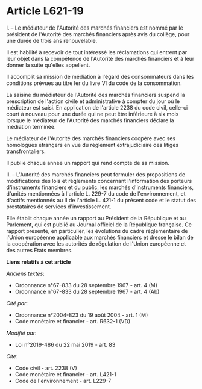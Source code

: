 # Article L621-19

I. – Le médiateur de l'Autorité des marchés financiers est nommé par le président de l'Autorité des marchés financiers après
avis du collège, pour une durée de trois ans renouvelable. 

Il est habilité à recevoir de tout intéressé les réclamations qui entrent par leur objet dans la compétence de l'Autorité des
marchés financiers et à leur donner la suite qu'elles appellent. 

Il accomplit sa mission de médiation à l'égard des consommateurs dans les conditions prévues au titre Ier du livre VI du code
de la consommation. 

La saisine du médiateur de l'Autorité des marchés financiers suspend la prescription de l'action civile et administrative à
compter du jour où le médiateur est saisi. En application de l'article 2238 du code civil, celle-ci court à nouveau pour une
durée qui ne peut être inférieure à six mois lorsque le médiateur de l'Autorité des marchés financiers déclare la médiation
terminée. 

Le médiateur de l'Autorité des marchés financiers coopère avec ses homologues étrangers en vue du règlement extrajudiciaire
des litiges transfrontaliers. 

Il publie chaque année un rapport qui rend compte de sa mission. 

II. – L'Autorité des marchés financiers peut formuler des propositions de modifications des lois et règlements concernant
l'information des porteurs d'instruments financiers et du public, les marchés d'instruments financiers, d'unités mentionnées
à l'article L. 229-7 du code de l'environnement, et d'actifs mentionnés au II de l'article L. 421-1 du présent code et le
statut des prestataires de services d'investissement. 

Elle établit chaque année un rapport au Président de la République et au Parlement, qui est publié au Journal officiel de la
République française. Ce rapport présente, en particulier, les évolutions du cadre réglementaire de l'Union européenne
applicable aux marchés financiers et dresse le bilan de la coopération avec les autorités de régulation de l'Union européenne
et des autres Etats membres.

**Liens relatifs à cet article**

_Anciens textes_:

  - Ordonnance n°67-833 du 28 septembre 1967 - art. 4 (M)
  - Ordonnance n°67-833 du 28 septembre 1967 - art. 4 (Ab)

_Cité par_:

  - Ordonnance n°2004-823 du 19 août 2004 - art. 1 (M)
  - Code monétaire et financier - art. R632-1 (VD)

_Modifié par_:

  - Loi n°2019-486 du 22 mai 2019 - art. 83

_Cite_:

  - Code civil - art. 2238 (V)
  - Code monétaire et financier - art. L421-1
  - Code de l'environnement - art. L229-7
